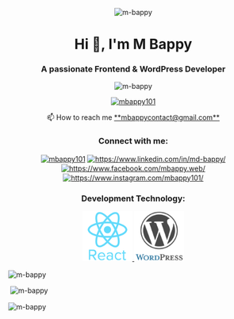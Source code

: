 


<p align="center"> <img src="https://i.giphy.com/f3iwJFOVOwuy7K6FFw.webp" alt="m-bappy" /> </p>
<h1 align="center">Hi 👋, I'm M Bappy</h1>
<h3 align="center">A passionate Frontend & WordPress Developer</h3>
<!-- <img src="https://media1.giphy.com/media/v1.Y2lkPTc5MGI3NjExZjkyN2cwaHBxNHMyc24yYmNob2hxNm51ZXBmYXJ1a2hyZDRhNzdqcyZlcD12MV9pbnRlcm5hbF9naWZfYnlfaWQmY3Q9Zw/L1R1tvI9svkIWwpVYr/giphy.gif" alt=""> -->


<p align="center"> <img src="https://komarev.com/ghpvc/?username=m-bappy&label=Profile%20views&color=0e75b6&style=flat" alt="m-bappy" /> </p>

<p align="center"> <a href="https://twitter.com/mbappy101" target="blank"><img src="https://img.shields.io/twitter/follow/mbappy101?logo=twitter&style=for-the-badge" alt="mbappy101" /></a> </p>


<p align="center">📫 How to reach me  <a href="mailto:mbappycontact@gmail.com" target="blank">**mbappycontact@gmail.com**</a> </p>


<h3 align="center">Connect with me:</h3>
<p align="center">
<a href="https://twitter.com/mbappy101" target="blank"><img align="center" src="https://raw.githubusercontent.com/rahuldkjain/github-profile-readme-generator/master/src/images/icons/Social/twitter.svg" alt="mbappy101" height="30" width="40" /></a>
<a href="https://linkedin.com/in/https://www.linkedin.com/in/md-bappy/" target="blank"><img align="center" src="https://raw.githubusercontent.com/rahuldkjain/github-profile-readme-generator/master/src/images/icons/Social/linked-in-alt.svg" alt="https://www.linkedin.com/in/md-bappy/" height="30" width="40" /></a>
<a href="https://fb.com/https://www.facebook.com/mbappy.web/" target="blank"><img align="center" src="https://raw.githubusercontent.com/rahuldkjain/github-profile-readme-generator/master/src/images/icons/Social/facebook.svg" alt="https://www.facebook.com/mbappy.web/" height="30" width="40" /></a>
<a href="https://instagram.com/https://www.instagram.com/mbappy101/" target="blank"><img align="center" src="https://raw.githubusercontent.com/rahuldkjain/github-profile-readme-generator/master/src/images/icons/Social/instagram.svg" alt="https://www.instagram.com/mbappy101/" height="30" width="40" /></a>
</p>

<h3 align="center">Development Technology:</h3>
<p align="center"> 
 <a href="https://reactjs.org/" target="_blank" rel="noreferrer"> <img src="https://raw.githubusercontent.com/devicons/devicon/master/icons/react/react-original-wordmark.svg" alt="react" width="100" height="100"/> </a> 
  <a href="https://redux.js.org" target="_blank" rel="noreferrer"> <img src="https://raw.githubusercontent.com/devicons/devicon/master/icons/wordpress/wordpress-original.svg" alt="redux" width="100" height="100"/> </a> 
</p>

<p><img align="center" src="https://github-readme-stats.vercel.app/api/top-langs?username=m-bappy&show_icons=true&locale=en&layout=compact" alt="m-bappy" /></p>

<p>&nbsp;<img align="center" src="https://github-readme-stats.vercel.app/api?username=m-bappy&show_icons=true&locale=en" alt="m-bappy" /></p>

<p><img align="center" src="https://github-readme-streak-stats.herokuapp.com/?user=m-bappy&" alt="m-bappy" /></p>
